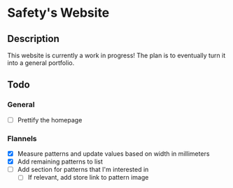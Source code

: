 # Safety's Website
## Description
This website is currently a work in progress! The plan is to eventually turn it into a general portfolio.

## Todo
### General
- [ ] Prettify the homepage
### Flannels
- [x] Measure patterns and update values based on width in millimeters
- [x] Add remaining patterns to list
- [ ] Add section for patterns that I'm interested in
  - [ ] If relevant, add store link to pattern image
